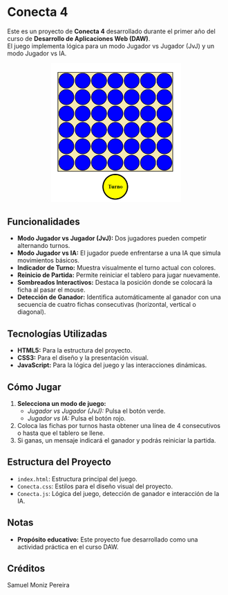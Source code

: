 # Conecta 4

Este es un proyecto de **Conecta 4** desarrollado durante el primer año del curso de **Desarrollo de Aplicaciones Web (DAW)**.  
El juego implementa lógica para un modo Jugador vs Jugador (JvJ) y un modo Jugador vs IA.

<div align="center">
  <img src="Conecta4.png" alt="Imagen del conecta 4" width="300">
</div>


## Funcionalidades
- **Modo Jugador vs Jugador (JvJ):** Dos jugadores pueden competir alternando turnos.
- **Modo Jugador vs IA:** El jugador puede enfrentarse a una IA que simula movimientos básicos.
- **Indicador de Turno:** Muestra visualmente el turno actual con colores.
- **Reinicio de Partida:** Permite reiniciar el tablero para jugar nuevamente.
- **Sombreados Interactivos:** Destaca la posición donde se colocará la ficha al pasar el mouse.
- **Detección de Ganador:** Identifica automáticamente al ganador con una secuencia de cuatro fichas consecutivas (horizontal, vertical o diagonal).

## Tecnologías Utilizadas
- **HTML5:** Para la estructura del proyecto.
- **CSS3:** Para el diseño y la presentación visual.
- **JavaScript:** Para la lógica del juego y las interacciones dinámicas.

## Cómo Jugar
1. **Selecciona un modo de juego:**
   - *Jugador vs Jugador (JvJ):* Pulsa el botón verde.
   - *Jugador vs IA:* Pulsa el botón rojo.
2. Coloca las fichas por turnos hasta obtener una línea de 4 consecutivos o hasta que el tablero se llene.
3. Si ganas, un mensaje indicará el ganador y podrás reiniciar la partida.

## Estructura del Proyecto
- `index.html`: Estructura principal del juego.
- `Conecta.css`: Estilos para el diseño visual del proyecto.
- `Conecta.js`: Lógica del juego, detección de ganador e interacción de la IA.

## Notas
- **Propósito educativo:** Este proyecto fue desarrollado como una actividad práctica en el curso DAW.

## Créditos
Samuel Moniz Pereira
